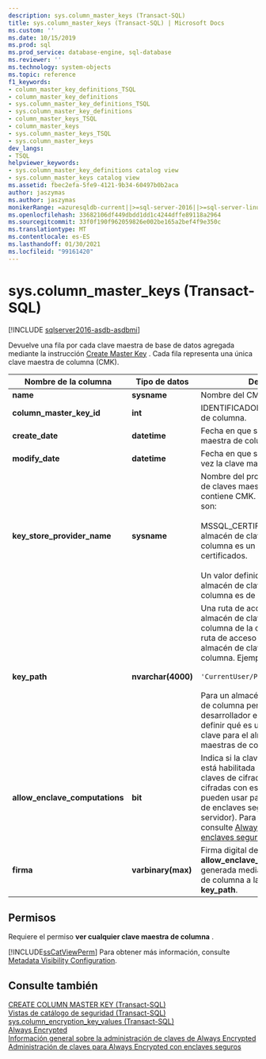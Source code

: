 ```yaml
---
description: sys.column_master_keys (Transact-SQL)
title: sys.column_master_keys (Transact-SQL) | Microsoft Docs
ms.custom: ''
ms.date: 10/15/2019
ms.prod: sql
ms.prod_service: database-engine, sql-database
ms.reviewer: ''
ms.technology: system-objects
ms.topic: reference
f1_keywords:
- column_master_key_definitions_TSQL
- column_master_key_definitions
- sys.column_master_key_definitions_TSQL
- sys.column_master_key_definitions
- column_master_keys_TSQL
- column_master_keys
- sys.column_master_keys_TSQL
- sys.column_master_keys
dev_langs:
- TSQL
helpviewer_keywords:
- sys.column_master_key_definitions catalog view
- sys.column_master_keys catalog view
ms.assetid: fbec2efa-5fe9-4121-9b34-60497b0b2aca
author: jaszymas
ms.author: jaszymas
monikerRange: =azuresqldb-current||>=sql-server-2016||>=sql-server-linux-2017||=azuresqldb-mi-current
ms.openlocfilehash: 33682106df449dbdd1dd1c4244dffe89118a2964
ms.sourcegitcommit: 33f0f190f962059826e002be165a2bef4f9e350c
ms.translationtype: MT
ms.contentlocale: es-ES
ms.lasthandoff: 01/30/2021
ms.locfileid: "99161420"
---
```

# <a name="syscolumn_master_keys-transact-sql"></a>sys.column_master_keys (Transact-SQL)

[!INCLUDE [sqlserver2016-asdb-asdbmi](../../includes/applies-to-version/sqlserver2016-asdb-asdbmi.md)]

  Devuelve una fila por cada clave maestra de base de datos agregada mediante la instrucción [Create Master Key](../../t-sql/statements/create-column-master-key-transact-sql.md) . Cada fila representa una única clave maestra de columna (CMK).  
    
|Nombre de la columna|Tipo de datos|Descripción|  
|-----------------|---------------|-----------------|  
|**name**|**sysname**|Nombre del CMK.|  
|**column_master_key_id**|**int**|IDENTIFICADOR de la clave maestra de columna.|  
|**create_date**|**datetime**|Fecha en que se creó la clave maestra de columna.|  
|**modify_date**|**datetime**|Fecha en que se modificó por última vez la clave maestra de columna.|  
|**key_store_provider_name**|**sysname**|Nombre del proveedor del almacén de claves maestras de columna que contiene CMK. Los valores permitidos son:<br /><br /> MSSQL_CERTIFICATE_STORE: Si el almacén de claves maestras de columna es un almacén de certificados.<br /><br /> Un valor definido por el usuario, si el almacén de claves maestras de columna es de un tipo personalizado.|  
|**key_path**|**nvarchar(4000)**|Una ruta de acceso específica del almacén de claves maestras de columna de la clave. El formato de la ruta de acceso depende del tipo de almacén de claves maestras de columna. Ejemplo:<br /><br /> `'CurrentUser/Personal/'<thumbprint>`<br /><br /> Para un almacén de claves maestras de columna personalizado, el desarrollador es responsable de definir qué es una ruta de acceso de clave para el almacén de claves maestras de columna personalizado.|  
|**allow_enclave_computations**|**bit**|Indica si la clave maestra de columna está habilitada para enclave, (si las claves de cifrado de columna, cifradas con esta clave maestra, se pueden usar para los cálculos dentro de enclaves seguras del lado servidor). Para más información, consulte [Always Encrypted con enclaves seguros](../../relational-databases/security/encryption/always-encrypted-enclaves.md).|  
|**firma**|**varbinary(max)**|Firma digital de **key_path** y **allow_enclave_computations**, generada mediante la clave maestra de columna a la que hace referencia **key_path**.|


  
## <a name="permissions"></a>Permisos  
 Requiere el permiso **ver cualquier clave maestra de columna** .  
  
 [!INCLUDE[ssCatViewPerm](../../includes/sscatviewperm-md.md)] Para obtener más información, consulte [Metadata Visibility Configuration](../../relational-databases/security/metadata-visibility-configuration.md).  
  
## <a name="see-also"></a>Consulte también  
 [CREATE COLUMN MASTER KEY &#40;Transact-SQL&#41;](../../t-sql/statements/create-column-master-key-transact-sql.md)   
 [Vistas de catálogo de seguridad &#40;Transact-SQL&#41;](../../relational-databases/system-catalog-views/security-catalog-views-transact-sql.md)   
 [sys.column_encryption_key_values &#40;Transact-SQL&#41;](../../relational-databases/system-catalog-views/sys-column-encryption-key-values-transact-sql.md)  
 [Always Encrypted](../../relational-databases/security/encryption/always-encrypted-database-engine.md)   
 [Información general sobre la administración de claves de Always Encrypted](../../relational-databases/security/encryption/overview-of-key-management-for-always-encrypted.md)   
 [Administración de claves para Always Encrypted con enclaves seguros](../../relational-databases/security/encryption/always-encrypted-enclaves-manage-keys.md)   
 
  
  
